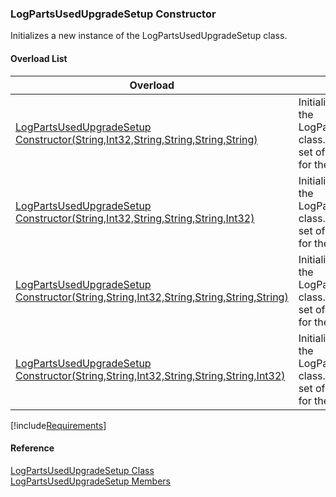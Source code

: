 ﻿### LogPartsUsedUpgradeSetup Constructor

Initializes a new instance of the LogPartsUsedUpgradeSetup class.

#### Overload List

| Overload | Description |
| --- | --- |
| [LogPartsUsedUpgradeSetup Constructor(String,Int32,String,String,String,String)](FChoice.Toolkits.Clarify~FChoice.Toolkits.Clarify.FieldOps.LogPartsUsedUpgradeSetup~_ctor(String,Int32,String,String,String,String).md) | Initializes a new instance of the LogPartsUsedUpgradeSetup class. This overload takes a set of required parameters for the API.   |
| [LogPartsUsedUpgradeSetup Constructor(String,Int32,String,String,String,Int32)](FChoice.Toolkits.Clarify~FChoice.Toolkits.Clarify.FieldOps.LogPartsUsedUpgradeSetup~_ctor(String,Int32,String,String,String,Int32).md) | Initializes a new instance of the LogPartsUsedUpgradeSetup class. This overload takes a set of required parameters for the API.   |
| [LogPartsUsedUpgradeSetup Constructor(String,String,Int32,String,String,String,String)](FChoice.Toolkits.Clarify~FChoice.Toolkits.Clarify.FieldOps.LogPartsUsedUpgradeSetup~_ctor(String,String,Int32,String,String,String,String).md) | Initializes a new instance of the LogPartsUsedUpgradeSetup class. This overload takes a set of required parameters for the API.   |
| [LogPartsUsedUpgradeSetup Constructor(String,String,Int32,String,String,String,Int32)](FChoice.Toolkits.Clarify~FChoice.Toolkits.Clarify.FieldOps.LogPartsUsedUpgradeSetup~_ctor(String,String,Int32,String,String,String,Int32).md) | Initializes a new instance of the LogPartsUsedUpgradeSetup class. This overload takes a set of required parameters for the API.   |

[!include[Requirements](../partials/requirements.md)]



#### Reference

[LogPartsUsedUpgradeSetup Class](FChoice.Toolkits.Clarify~FChoice.Toolkits.Clarify.FieldOps.LogPartsUsedUpgradeSetup.md)  
[LogPartsUsedUpgradeSetup Members](FChoice.Toolkits.Clarify~FChoice.Toolkits.Clarify.FieldOps.LogPartsUsedUpgradeSetup_members.md)